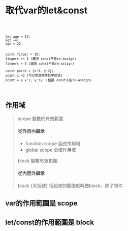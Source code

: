 # 取代var的let&const

<code>

    let age = 24;
    agt +=1
    age = 22


    const finger = 10;
    fingers += 2 (錯誤 const不能re-assign)
    fingers = 9 (錯誤 const不能re-assign)

    const point = {x:3, y:2};
    point.x =3 (可以修改物件其中的值)
    point = { x:2, y:3}; (錯誤 const不能re-assign)

</code>

## 作用域
> scope 變數的有效範圍 
> #### 從外而內繼承
> - function scope 函式作用域
> - global scope  全域作用域

> block 變數有效範圍
> #### 從內而外繼承
> block
> {大括號} 括起來的範圍就叫做block，除了物件

## var的作用範圍是 scope
## let/const的作用範圍是 block 
